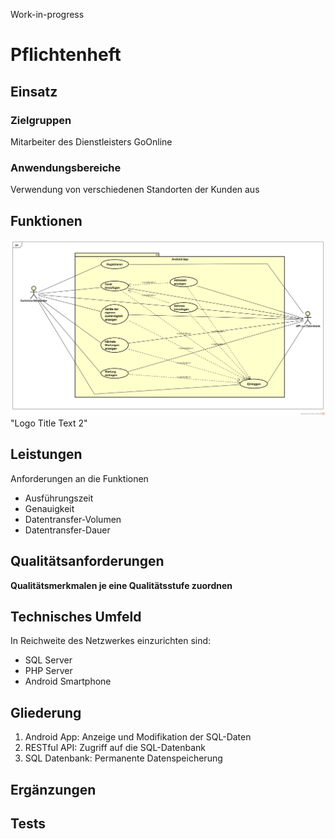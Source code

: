 Work-in-progress

# Pflichtenheft

## Einsatz

### Zielgruppen
Mitarbeiter des Dienstleisters GoOnline

### Anwendungsbereiche
Verwendung von verschiedenen Standorten der Kunden 
aus

## Funktionen
![Usecase Diagram of the App](./UML/UseCase_AndroidApp.png) "Logo Title Text 2"

## Leistungen
Anforderungen an die Funktionen
- Ausführungszeit
- Genauigkeit
- Datentransfer-Volumen
- Datentransfer-Dauer

## Qualitätsanforderungen
**Qualitätsmerkmalen je eine Qualitätsstufe zuordnen**

## Technisches Umfeld
In Reichweite des Netzwerkes einzurichten sind:

- SQL Server
- PHP Server
- Android Smartphone

## Gliederung
1. Android App: Anzeige und Modifikation der SQL-Daten
1. RESTful API: Zugriff auf die SQL-Datenbank
1. SQL Datenbank: Permanente Datenspeicherung

## Ergänzungen

## Tests